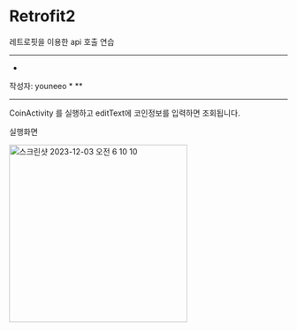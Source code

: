# Retrofit2
레트로핏을 이용한 api 호출 연습

***
*
작성자: youneeo
*
**
***

CoinActivity 를 실행하고 editText에 코인정보를 입력하면 조회됩니다.

실행화면

<img width="322" alt="스크린샷 2023-12-03 오전 6 10 10" src="https://github.com/Retudy/Retrofit2/assets/129308578/d2c2a88a-8c18-44f9-9396-c19352dbcd32">
